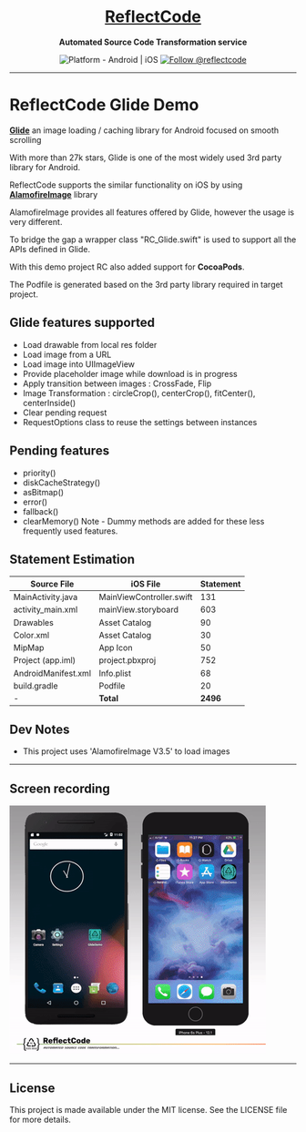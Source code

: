 <h1 align="center">
  <a href="http://www.reflectcode.com">
    ReflectCode
  </a>
</h1>
<p align="center">
  <strong>Automated Source Code Transformation service</strong><br>
</p>

<p align="center">
  <img src="https://img.shields.io/badge/Platform-Android%20%7C%20iOS-green" alt="Platform - Android | iOS" />
  <a href="https://twitter.com/intent/follow?screen_name=reflectcode">
    <img src="https://img.shields.io/twitter/follow/reflectcode.svg?label=Follow%20@reflectcode" alt="Follow @reflectcode" />
  </a>
  
</p>


-----
# ReflectCode Glide Demo
[**Glide**](https://bumptech.github.io/glide/) an image loading / caching library for Android focused on smooth scrolling 

With more than 27k stars, Glide is one of the most widely used 3rd party library for Android. 

ReflectCode supports the similar functionality on iOS by using [**AlamofireImage**](https://github.com/Alamofire/AlamofireImage) library 

AlamofireImage provides all features offered by Glide, however the usage is very different.

To bridge the gap a wrapper class "RC_Glide.swift" is used to support all the APIs defined in Glide.

With this demo project RC also added support for **CocoaPods**. 

The Podfile is generated based on the 3rd party library required in target project. 


## Glide features supported
* Load drawable from local res folder
* Load image from a URL 
* Load image into UIImageView 
* Provide placeholder image while download is in progress
* Apply transition between images : CrossFade, Flip
* Image Transformation : circleCrop(), centerCrop(), fitCenter(), centerInside()
* Clear pending request
* RequestOptions class to reuse the settings between instances

## Pending features 
* priority()
* diskCacheStrategy()
* asBitmap()
* error()
* fallback()
* clearMemory()
Note - Dummy methods are added for these less frequently used features. 


## Statement Estimation
| Source File | iOS File | Statement |
|---------|------------|------------|
| MainActivity.java | MainViewController.swift | 131 |
| activity_main.xml | mainView.storyboard | 603 |
| Drawables | Asset Catalog | 90 |
| Color.xml | Asset Catalog | 30 |
| MipMap | App Icon | 50 |
| Project (app.iml) | project.pbxproj | 752 |
| AndroidManifest.xml | Info.plist | 68 |
| build.gradle | Podfile | 20 | 
| - | **Total** | **2496** |


## Dev Notes
* This project uses 'AlamofireImage V3.5' to load images 

-----

## Screen recording

<img src="/Visuals/ReflectCode-GlideDemo.gif" alt="ReflectCode Glide Demo GIF"/>

-----

## License

This project is made available under the MIT license. See the LICENSE file for more details.
